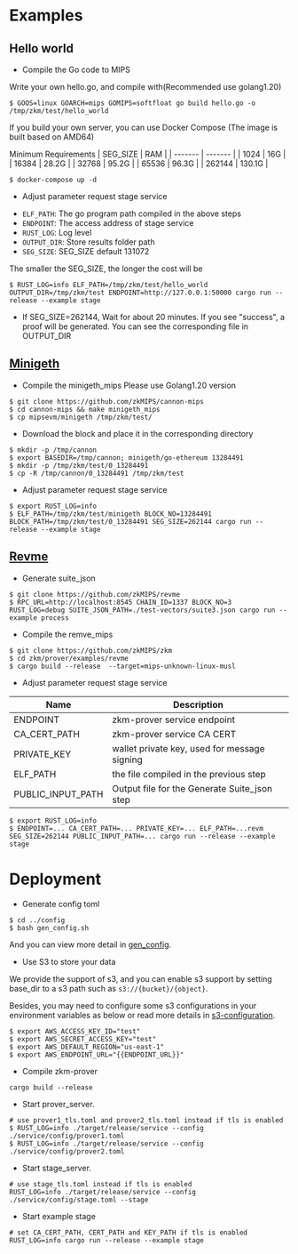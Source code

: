 # Examples

## Hello world

* Compile the Go code to MIPS

Write your own hello.go, and compile with(Recommended use golang1.20)

```
$ GOOS=linux GOARCH=mips GOMIPS=softfloat go build hello.go -o /tmp/zkm/test/hello_world
```

If you build your own server, you can use Docker Compose (The image is built based on AMD64)

Minimum Requirements
| SEG_SIZE | RAM |
| ------- | ------- |
| 1024 | 16G |
| 16384 | 28.2G |
| 32768 | 95.2G |
| 65536 | 96.3G |
| 262144 | 130.1G |

```
$ docker-compose up -d
```

* Adjust parameter request stage service
- `ELF_PATH`: The go program path compiled in the above steps
- `ENDPOINT`: The access address of stage service
- `RUST_LOG`: Log level
- `OUTPUT_DIR`: Store results folder path
- `SEG_SIZE`: SEG_SIZE default 131072

The smaller the SEG_SIZE, the longer the cost will be
```
$ RUST_LOG=info ELF_PATH=/tmp/zkm/test/hello_world OUTPUT_DIR=/tmp/zkm/test ENDPOINT=http://127.0.0.1:50000 cargo run --release --example stage
```

* If SEG_SIZE=262144, Wait for about 20 minutes. If you see "success", a proof will be generated. You can see the corresponding file in OUTPUT_DIR


## [Minigeth](https://github.com/zkMIPS/cannon-mips)

* Compile the minigeth_mips Please use Golang1.20 version

```
$ git clone https://github.com/zkMIPS/cannon-mips
$ cd cannon-mips && make minigeth_mips
$ cp mipsevm/minigeth /tmp/zkm/test/
```

* Download the block and place it in the corresponding directory

```
$ mkdir -p /tmp/cannon
$ export BASEDIR=/tmp/cannon; minigeth/go-ethereum 13284491
$ mkdir -p /tmp/zkm/test/0_13284491
$ cp -R /tmp/cannon/0_13284491 /tmp/zkm/test
```

* Adjust parameter request stage service

```
$ export RUST_LOG=info
$ ELF_PATH=/tmp/zkm/test/minigeth BLOCK_NO=13284491 BLOCK_PATH=/tmp/zkm/test/0_13284491 SEG_SIZE=262144 cargo run --release --example stage
```

## [Revme](https://github.com/zkMIPS/zkm/tree/main/prover/examples/revme)

* Generate suite_json

```
$ git clone https://github.com/zkMIPS/revme
$ RPC_URL=http://localhost:8545 CHAIN_ID=1337 BLOCK_NO=3 RUST_LOG=debug SUITE_JSON_PATH=./test-vectors/suite3.json cargo run --example process
```

* Compile the remve_mips
```
$ git clone https://github.com/zkMIPS/zkm
$ cd zkm/prover/examples/revme
$ cargo build --release  --target=mips-unknown-linux-musl
```

* Adjust parameter request stage service

Name | Description
------------ | ------------
ENDPOINT | zkm-prover service endpoint
CA_CERT_PATH | zkm-prover service CA CERT 
PRIVATE_KEY | wallet private key, used for message signing
ELF_PATH | the file compiled in the previous step
PUBLIC_INPUT_PATH | Output file for the Generate Suite_json step
```
$ export RUST_LOG=info
$ ENDPOINT=... CA_CERT_PATH=... PRIVATE_KEY=... ELF_PATH=...revm SEG_SIZE=262144 PUBLIC_INPUT_PATH=... cargo run --release --example stage
```

# Deployment 

* Generate config toml

```
$ cd ../config
$ bash gen_config.sh
```

And you can view more detail in [gen_config](../config/README.md).

* Use S3 to store your data

We provide the support of s3, and you can enable s3 support by setting base_dir to a s3 path such as `s3://{bucket}/{object}`.

Besides, you may need to configure some s3 configurations in your environment variables as below or read more details in [s3-configuration](https://docs.aws.amazon.com/cli/latest/userguide/cli-chap-configure.html).

```
$ export AWS_ACCESS_KEY_ID="test"
$ export AWS_SECRET_ACCESS_KEY="test"
$ export AWS_DEFAULT_REGION="us-east-1"
$ export AWS_ENDPOINT_URL="{{ENDPOINT_URL}}"
```

* Compile zkm-prover

```
cargo build --release
```

* Start prover_server.

```
# use prover1_tls.toml and prover2_tls.toml instead if tls is enabled
$ RUST_LOG=info ./target/release/service --config ./service/config/prover1.toml
$ RUST_LOG=info ./target/release/service --config ./service/config/prover2.toml
```

* Start stage_server.

```
# use stage_tls.toml instead if tls is enabled
RUST_LOG=info ./target/release/service --config ./service/config/stage.toml --stage
```

* Start example stage

```
# set CA_CERT_PATH, CERT_PATH and KEY_PATH if tls is enabled
RUST_LOG=info cargo run --release --example stage
```
